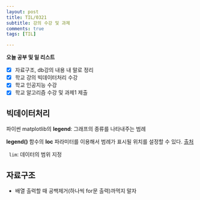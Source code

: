 ```yaml
---
layout: post
title: TIL/0321
subtitle: 강의 수강 및 과제
comments: true
tags: [TIL]

---
```

**오늘 공부 및  일 리스트**

 - [x] 자료구조, db강의 내용 내 말로 정리
 - [x] 학교 강의 빅데이터처리 수강
 - [x] 학교 인공지능 수강
 - [x] 학교 알고리즘 수강 및 과제1 제출

## 빅데이터처리 
파이썬 matplotlib의 **legend**: 그래프의 종류를 나타내주는 범례

**legend()** 함수의 **loc** 파라미터를 이용해서 범례가 표시될 위치를 설정할 수 있다. [출처](https://codetorial.net/matplotlib/set_legend.html)

<code> lim</code>: 데이터의 범위 지정

## 자료구조
* 배열 출력할 때 공백제거(하나씩 for문 출력)까먹지 말자
